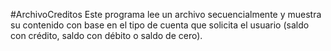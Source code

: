 #ArchivoCreditos
Este programa lee un archivo secuencialmente y muestra su contenido con base en el tipo de cuenta que solicita el usuario 
(saldo con crédito, saldo con débito o saldo de cero).

